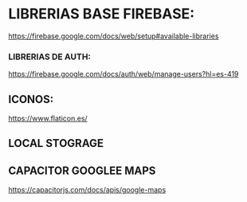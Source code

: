 # LIBRERIAS BASE FIREBASE:
  https://firebase.google.com/docs/web/setup#available-libraries

### LIBRERIAS DE AUTH:
  https://firebase.google.com/docs/auth/web/manage-users?hl=es-419
  
## ICONOS:
  https://www.flaticon.es/
  
## LOCAL STOGRAGE

## CAPACITOR GOOGLEE MAPS
  https://capacitorjs.com/docs/apis/google-maps
  